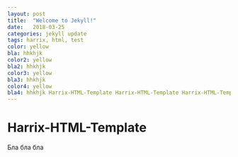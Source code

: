 ```yaml
---
layout: post
title:  "Welcome to Jekyll!"
date:   2018-03-25
categories: jekyll update
tags: harrix, html, test
color: yellow
bla: hhkhjk
color2: yellow
bla2: hhkhjk
color3: yellow
bla3: hhkhjk
color4: yellow
bla4: hhkhjk Harrix-HTML-Template Harrix-HTML-Template Harrix-HTML-Template
---
```


# Harrix-HTML-Template

Бла бла бла